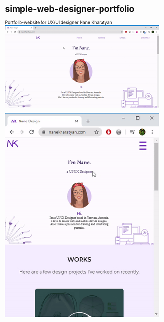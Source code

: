 # simple-web-designer-portfolio
Portfolio-website for UX/UI designer Nane Kharatyan
![Image alt](https://github.com/ComputerScienceHayk/simple-web-designer-portfolio/blob/master/ezgif.com-video-to-gif.gif)

![Image alt](https://github.com/ComputerScienceHayk/simple-web-designer-portfolio/blob/master/mobile.gif)

